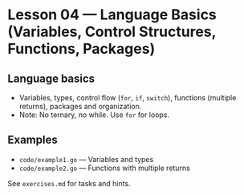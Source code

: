 # Lesson 04 — Language Basics (Variables, Control Structures, Functions, Packages)

## Language basics
- Variables, types, control flow (`for`, `if`, `switch`), functions (multiple returns), packages and organization.
- Note: No ternary, no while. Use `for` for loops.


## Examples
- `code/example1.go` — Variables and types
- `code/example2.go` — Functions with multiple returns

See `exercises.md` for tasks and hints.
